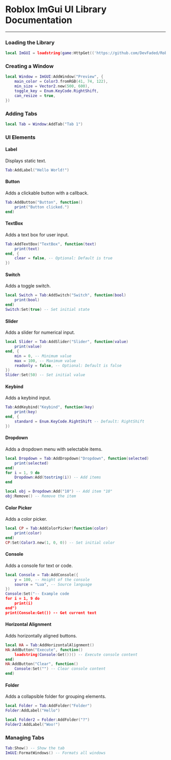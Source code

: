 
# Roblox ImGui UI Library Documentation

---

### Loading the Library
```lua
local ImGUI = loadstring(game:HttpGet(('https://github.com/DevFaded/Roblox-ImGui-UI-Library/raw/refs/heads/main/source.lua')))()
```

### Creating a Window
```lua
local Window = ImGUI:AddWindow("Preview", {
    main_color = Color3.fromRGB(41, 74, 122),
    min_size = Vector2.new(500, 600),
    toggle_key = Enum.KeyCode.RightShift,
    can_resize = true,
})
```

### Adding Tabs
```lua
local Tab = Window:AddTab("Tab 1")
```

### UI Elements

#### Label
Displays static text.
```lua
Tab:AddLabel("Hello World!")
```

#### Button
Adds a clickable button with a callback.
```lua
Tab:AddButton("Button", function()
    print("Button clicked.")
end)
```

#### TextBox
Adds a text box for user input.
```lua
Tab:AddTextBox("TextBox", function(text)
    print(text)
end, {
    clear = false, -- Optional: Default is true
})
```

#### Switch
Adds a toggle switch.
```lua
local Switch = Tab:AddSwitch("Switch", function(bool)
    print(bool)
end)
Switch:Set(true) -- Set initial state
```

#### Slider
Adds a slider for numerical input.
```lua
local Slider = Tab:AddSlider("Slider", function(value)
    print(value)
end, {
    min = 0, -- Minimum value
    max = 100, -- Maximum value
    readonly = false, -- Optional: Default is false
})
Slider:Set(50) -- Set initial value
```

#### Keybind
Adds a keybind input.
```lua
Tab:AddKeybind("Keybind", function(key)
    print(key)
end, {
    standard = Enum.KeyCode.RightShift -- Default: RightShift
})
```

#### Dropdown
Adds a dropdown menu with selectable items.
```lua
local Dropdown = Tab:AddDropdown("Dropdown", function(selected)
    print(selected)
end)
for i = 1, 9 do
    Dropdown:Add(tostring(i)) -- Add items
end

local obj = Dropdown:Add("10") -- Add item "10"
obj:Remove() -- Remove the item
```

#### Color Picker
Adds a color picker.
```lua
local CP = Tab:AddColorPicker(function(color)
    print(color)
end)
CP:Set(Color3.new(1, 0, 0)) -- Set initial color
```

#### Console
Adds a console for text or code.
```lua
local Console = Tab:AddConsole({
    y = 100, -- Height of the console
    source = "Lua", -- Source language
})
Console:Set("-- Example code
for i = 1, 9 do 
    print(i)
end")
print(Console:Get()) -- Get current text
```

#### Horizontal Alignment
Adds horizontally aligned buttons.
```lua
local HA = Tab:AddHorizontalAlignment()
HA:AddButton("Execute", function()
    loadstring(Console:Get())() -- Execute console content
end)
HA:AddButton("Clear", function()
    Console:Set("") -- Clear console content
end)
```

#### Folder
Adds a collapsible folder for grouping elements.
```lua
local Folder = Tab:AddFolder("Folder")
Folder:AddLabel("Hello")

local Folder2 = Folder:AddFolder("?")
Folder2:AddLabel("Woo!")
```

### Managing Tabs
```lua
Tab:Show() -- Show the tab
ImGUI:FormatWindows() -- Formats all windows
```
